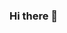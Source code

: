 ### Hi there 👋

<!--
**theclosedbitter/theclosedbitter** is a ✨ _special_ ✨ repository because its `README.md` (this file) appears on your GitHub profile.

fun facts about me Certfied HTML and CSS, bilingual in english and castellano, GNU/Linux user.
Follow @IdkDwij

